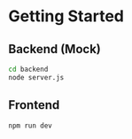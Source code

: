 
# Getting Started

## Backend (Mock)

```bash
cd backend
node server.js
```

## Frontend

```bash
npm run dev
```

